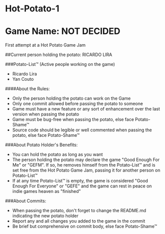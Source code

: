 # Hot-Potato-1
# Game Name: NOT DECIDED
First attempt at a Hot Potato Game Jam

##Current person holding the potato: RICARDO LIRA

###Potato-List™ (Active people working on the game)
 - Ricardo Lira
 - Yan Couto

####About the Rules:
 - Only the person holding the potato can work on the Game
 - Only one commit allowed before passing the potato to someone
 - Game must have a new feature or any sort of enhancement over the last version when passing the potato
 - Game must be bug-free when passing the potato, else face Potato-Shame™
 - Source code should be legible or well commented when passing the potato, else face Potato-Shame™

###About Potato Holder's Benefits:
 - You can hold the potato as long as you want
 - The person holding the potato may declare the game "Good Enough For Me" or "GEFM". If so, he removes himself from the Potato-List™
and is set free from the Hot Potato Game Jam, passing it for another person on Potato-List™
 - If at any time Potato-List™ is empty, the game is considered "Good Enough For Everyone" or "GEFE" and the game can rest in peace on indie games heaven as "finished"

###About Commits:
 - When passing the potato, don't forget to change the README.md indicating the new potato holder
 - Report any and all changes you added to the game in the commit
 - Be brief but comprehensive on commit body, else face Potato-Shame™
